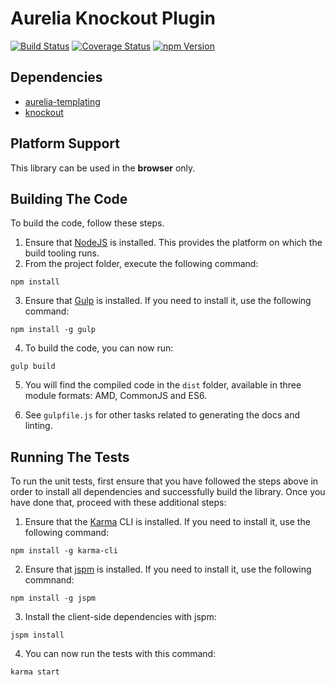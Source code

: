 # Aurelia Knockout Plugin

[![Build Status](https://travis-ci.org/code-chris/aurelia-knockout.svg?branch=master)](https://travis-ci.org/code-chris/aurelia-knockout)
[![Coverage Status](https://coveralls.io/repos/code-chris/aurelia-knockout/badge.svg?branch=master&service=github)](https://coveralls.io/github/code-chris/aurelia-knockout?branch=master)
[![npm Version](https://img.shields.io/npm/v/aurelia-knockout.svg)](https://www.npmjs.com/package/aurelia-knockout)


## Dependencies

* [aurelia-templating](https://github.com/aurelia/templating)
* [knockout](https://github.com/knockout/knockout)

## Platform Support

This library can be used in the **browser** only.

## Building The Code

To build the code, follow these steps.

1. Ensure that [NodeJS](http://nodejs.org/) is installed. This provides the platform on which the build tooling runs.
2. From the project folder, execute the following command:

  ```shell
  npm install
  ```
3. Ensure that [Gulp](http://gulpjs.com/) is installed. If you need to install it, use the following command:

  ```shell
  npm install -g gulp
  ```
4. To build the code, you can now run:

  ```shell
  gulp build
  ```
5. You will find the compiled code in the `dist` folder, available in three module formats: AMD, CommonJS and ES6.

6. See `gulpfile.js` for other tasks related to generating the docs and linting.


## Running The Tests

To run the unit tests, first ensure that you have followed the steps above in order to install all dependencies and successfully build the library. Once you have done that, proceed with these additional steps:

1. Ensure that the [Karma](http://karma-runner.github.io/) CLI is installed. If you need to install it, use the following command:

  ```shell
  npm install -g karma-cli
  ```
2. Ensure that [jspm](http://jspm.io/) is installed. If you need to install it, use the following commnand:

  ```shell
  npm install -g jspm
  ```
3. Install the client-side dependencies with jspm:

  ```shell
  jspm install
  ```

4. You can now run the tests with this command:

  ```shell
  karma start
  ```


